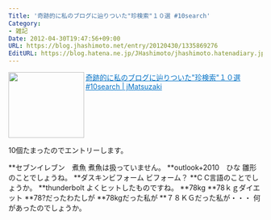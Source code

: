 ```yaml
---
Title: '奇跡的に私のブログに辿りついた"珍検索"１０選 #10search'
Category:
- 雑記
Date: 2012-04-30T19:47:56+09:00
URL: https://blog.jhashimoto.net/entry/20120430/1335869276
EditURL: https://blog.hatena.ne.jp/JHashimoto/jhashimoto.hatenadiary.jp/atom/entry/12921228815717256368
---
```



<a href="http://jmatsuzaki.com/archives/3144" target="_blank"><img class="alignleft" align="left" border="0" src="http://capture.heartrails.com/150x130/shadow?http://jmatsuzaki.com/archives/3144" alt="" width="150" height="130" /></a><a style="color:#0070C5;" href="http://jmatsuzaki.com/archives/3144" target="_blank">奇跡的に私のブログに辿りついた"珍検索"１０選 #10search | jMatsuzaki</a><a href="http://b.hatena.ne.jp/entry/http://jmatsuzaki.com/archives/3144" target="_blank"><img border="0" src="http://b.hatena.ne.jp/entry/image/http://jmatsuzaki.com/archives/3144" alt="" /></a><br style="clear:both;" />

10個たまったのでエントリーします。

**セブンイレブン　煮魚
煮魚は扱っていません。
**outlook+2010　ひな
雛形のことでしょうね。
**ダスキンビフォーム
ビフォーム？
**C
C言語のことでしょうか。
**thunderbolt
よくヒットしたものですね。
**78kg
**78ｋｇダイエット
**78?だったわたしが
**78kgだった私が
**７８ＫＧだった私が・・・
何があったのでしょうか。
